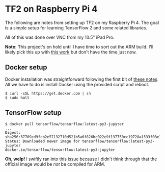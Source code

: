 # TF2 on Raspberry Pi 4

The following are notes from setting up TF2 on my Raspberry Pi 4.
The goal is a simple setup for learning TensorFlow 2 and some related libraries.

All of this was done over VNC from my 10.5" iPad Pro.

**Note:** This project's on hold until I have time to sort out the ARM build.
I'll likely pick this up with [this work](https://github.com/lhelontra/tensorflow-on-arm/tree/master/build_tensorflow) but don't have the time just now.


## Docker setup

Docker installation was straightforward following the first bit of [these notes](https://www.raspberrypi.org/blog/docker-comes-to-raspberry-pi/).
All we have to do is install Docker using the provided script and reboot.

```
$ curl -sSL https://get.docker.com | sh
$ sudo halt
```

## TensorFlow setup

```
$ docker pull tensorflow/tensorflow:latest-py3-jupyter
...
Digest: sha256:37709ed9fcb2e57132710d521b5a6f826bc022e9f137750cc19728a1533f08e1
Status: Downloaded newer image for tensorflow/tensorflow:latest-py3-jupyter
docker.io/tensorflow/tensorflow:latest-py3-jupyter
```

**Oh, welp!** I swiftly ran into [this issue](https://github.com/edgedb/edgedb-docker/issues/2) because I didn't think through that the official image would be *not* be compiled for ARM.
